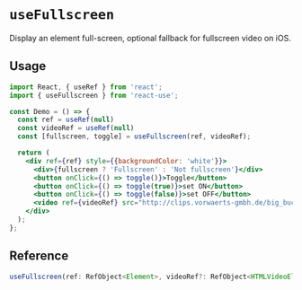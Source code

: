 # `useFullscreen`

Display an element full-screen, optional fallback for fullscreen video on iOS.

## Usage

```jsx
import React, { useRef } from 'react';
import { useFullscreen } from 'react-use';

const Demo = () => {
  const ref = useRef(null)
  const videoRef = useRef(null)
  const [fullscreen, toggle] = useFullscreen(ref, videoRef);

  return (
    <div ref={ref} style={{backgroundColor: 'white'}}>
      <div>{fullscreen ? 'Fullscreen' : 'Not fullscreen'}</div>
      <button onClick={() => toggle()}>Toggle</button>
      <button onClick={() => toggle(true)}>set ON</button>
      <button onClick={() => toggle(false)}>set OFF</button>
      <video ref={videoRef} src="http://clips.vorwaerts-gmbh.de/big_buck_bunny.mp4" autoPlay />
    </div>
  );
};
```

## Reference

```ts
useFullscreen(ref: RefObject<Element>, videoRef?: RefObject<HTMLVideoElement>);
```
